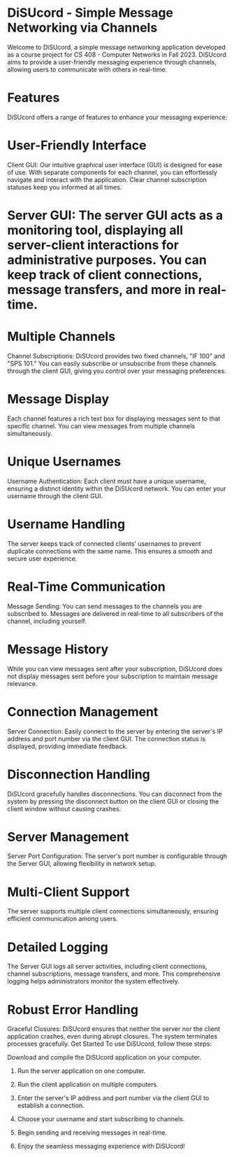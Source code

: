 # DiSUcord - Simple Message Networking via Channels
Welcome to DiSUcord, a simple message networking application developed as a course project for CS 408 - Computer Networks in Fall 2023. DiSUcord aims to provide a user-friendly messaging experience through channels, allowing users to communicate with others in real-time.

# Features
DiSUcord offers a range of features to enhance your messaging experience:

# User-Friendly Interface
Client GUI: Our intuitive graphical user interface (GUI) is designed for ease of use. With separate components for each channel, you can effortlessly navigate and interact with the application. Clear channel subscription statuses keep you informed at all times.

# Server GUI: The server GUI acts as a monitoring tool, displaying all server-client interactions for administrative purposes. You can keep track of client connections, message transfers, and more in real-time.

# Multiple Channels
Channel Subscriptions: DiSUcord provides two fixed channels, "IF 100" and "SPS 101." You can easily subscribe or unsubscribe from these channels through the client GUI, giving you control over your messaging preferences.

# Message Display
Each channel features a rich text box for displaying messages sent to that specific channel. You can view messages from multiple channels simultaneously.

# Unique Usernames
Username Authentication: Each client must have a unique username, ensuring a distinct identity within the DiSUcord network. You can enter your username through the client GUI.

# Username Handling
The server keeps track of connected clients' usernames to prevent duplicate connections with the same name. This ensures a smooth and secure user experience.

# Real-Time Communication
Message Sending: You can send messages to the channels you are subscribed to. Messages are delivered in real-time to all subscribers of the channel, including yourself.

# Message History
While you can view messages sent after your subscription, DiSUcord does not display messages sent before your subscription to maintain message relevance.

# Connection Management
Server Connection: Easily connect to the server by entering the server's IP address and port number via the client GUI. The connection status is displayed, providing immediate feedback.

# Disconnection Handling
DiSUcord gracefully handles disconnections. You can disconnect from the system by pressing the disconnect button on the client GUI or closing the client window without causing crashes.

# Server Management
Server Port Configuration: The server's port number is configurable through the Server GUI, allowing flexibility in network setup.

# Multi-Client Support
The server supports multiple client connections simultaneously, ensuring efficient communication among users.

# Detailed Logging
The Server GUI logs all server activities, including client connections, channel subscriptions, message transfers, and more. This comprehensive logging helps administrators monitor the system effectively.

# Robust Error Handling
Graceful Closures: DiSUcord ensures that neither the server nor the client application crashes, even during abrupt closures. The system terminates processes gracefully.
Get Started
To use DiSUcord, follow these steps:

Download and compile the DiSUcord application on your computer.

1. Run the server application on one computer.

2. Run the client application on multiple computers.

3. Enter the server's IP address and port number via the client GUI to establish a connection.

4. Choose your username and start subscribing to channels.

5. Begin sending and receiving messages in real-time.

6. Enjoy the seamless messaging experience with DiSUcord!
